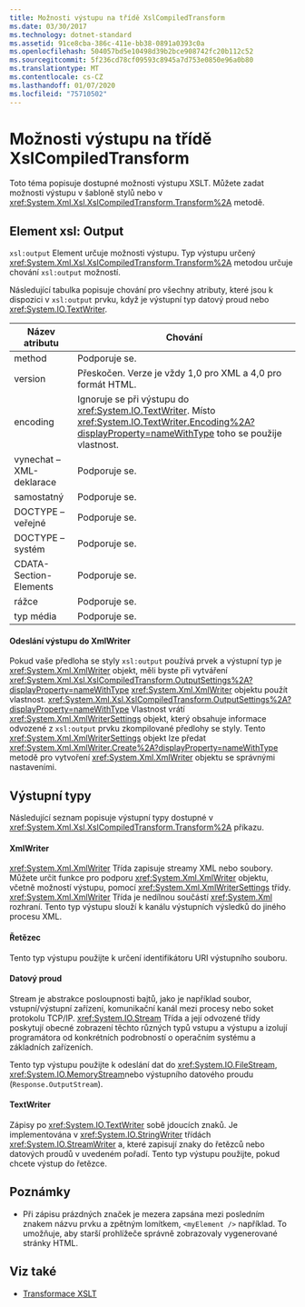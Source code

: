 ```yaml
---
title: Možnosti výstupu na třídě XslCompiledTransform
ms.date: 03/30/2017
ms.technology: dotnet-standard
ms.assetid: 91ce8cba-386c-411e-bb38-0891a0393c0a
ms.openlocfilehash: 504057bd5e10498d39b2bce908742fc20b112c52
ms.sourcegitcommit: 5f236cd78cf09593c8945a7d753e0850e96a0b80
ms.translationtype: MT
ms.contentlocale: cs-CZ
ms.lasthandoff: 01/07/2020
ms.locfileid: "75710502"
---
```

# <a name="output-options-on-the-xslcompiledtransform-class"></a>Možnosti výstupu na třídě XslCompiledTransform
Toto téma popisuje dostupné možnosti výstupu XSLT. Můžete zadat možnosti výstupu v šabloně stylů nebo v <xref:System.Xml.Xsl.XslCompiledTransform.Transform%2A> metodě.  
  
## <a name="xsloutput-element"></a>Element xsl: Output  
 `xsl:output` Element určuje možnosti výstupu. Typ výstupu určený <xref:System.Xml.Xsl.XslCompiledTransform.Transform%2A> metodou určuje chování `xsl:output` možností.  
  
 Následující tabulka popisuje chování pro všechny atributy, které jsou k dispozici v `xsl:output` prvku, když je výstupní typ datový proud nebo <xref:System.IO.TextWriter>.  
  
|Název atributu|Chování|  
|--------------------|--------------|  
|method|Podporuje se.|  
|version|Přeskočen. Verze je vždy 1,0 pro XML a 4,0 pro formát HTML.|  
|encoding|Ignoruje se při výstupu do <xref:System.IO.TextWriter>. Místo <xref:System.IO.TextWriter.Encoding%2A?displayProperty=nameWithType> toho se použije vlastnost.|  
|vynechat – XML-deklarace|Podporuje se.|  
|samostatný|Podporuje se.|  
|DOCTYPE – veřejné|Podporuje se.|  
|DOCTYPE – systém|Podporuje se.|  
|CDATA-Section-Elements|Podporuje se.|  
|rážce|Podporuje se.|  
|typ média|Podporuje se.|  
  
#### <a name="sending-output-to-an-xmlwriter"></a>Odeslání výstupu do XmlWriter  
 Pokud vaše předloha se styly `xsl:output` používá prvek a výstupní typ je <xref:System.Xml.XmlWriter> objekt, měli byste při vytváření <xref:System.Xml.Xsl.XslCompiledTransform.OutputSettings%2A?displayProperty=nameWithType> <xref:System.Xml.XmlWriter> objektu použít vlastnost. <xref:System.Xml.Xsl.XslCompiledTransform.OutputSettings%2A?displayProperty=nameWithType> Vlastnost vrátí <xref:System.Xml.XmlWriterSettings> objekt, který obsahuje informace odvozené z `xsl:output` prvku zkompilované předlohy se styly. Tento <xref:System.Xml.XmlWriterSettings> objekt lze předat <xref:System.Xml.XmlWriter.Create%2A?displayProperty=nameWithType> metodě pro vytvoření <xref:System.Xml.XmlWriter> objektu se správnými nastaveními.  
  
## <a name="output-types"></a>Výstupní typy  
 Následující seznam popisuje výstupní typy dostupné v <xref:System.Xml.Xsl.XslCompiledTransform.Transform%2A> příkazu.  
  
#### <a name="xmlwriter"></a>XmlWriter  
 <xref:System.Xml.XmlWriter> Třída zapisuje streamy XML nebo soubory. Můžete určit funkce pro podporu <xref:System.Xml.XmlWriter> objektu, včetně možností výstupu, pomocí <xref:System.Xml.XmlWriterSettings> třídy. <xref:System.Xml.XmlWriter> Třída je nedílnou součástí <xref:System.Xml> rozhraní. Tento typ výstupu slouží k kanálu výstupních výsledků do jiného procesu XML.  
  
#### <a name="string"></a>Řetězec  
 Tento typ výstupu použijte k určení identifikátoru URI výstupního souboru.  
  
#### <a name="stream"></a>Datový proud  
 Stream je abstrakce posloupnosti bajtů, jako je například soubor, vstupní/výstupní zařízení, komunikační kanál mezi procesy nebo soket protokolu TCP/IP. <xref:System.IO.Stream> Třída a její odvozené třídy poskytují obecné zobrazení těchto různých typů vstupu a výstupu a izolují programátora od konkrétních podrobností o operačním systému a základních zařízeních.  
  
 Tento typ výstupu použijte k odeslání dat do <xref:System.IO.FileStream>, <xref:System.IO.MemoryStream>nebo výstupního datového proudu (`Response.OutputStream`).  
  
#### <a name="textwriter"></a>TextWriter  
 Zápisy po <xref:System.IO.TextWriter> sobě jdoucích znaků. Je implementována v <xref:System.IO.StringWriter> třídách <xref:System.IO.StreamWriter> a, které zapisují znaky do řetězců nebo datových proudů v uvedeném pořadí. Tento typ výstupu použijte, pokud chcete výstup do řetězce.  
  
## <a name="notes"></a>Poznámky  
  
- Při zápisu prázdných značek je mezera zapsána mezi posledním znakem názvu prvku a zpětným lomítkem, `<myElement />` například. To umožňuje, aby starší prohlížeče správně zobrazovaly vygenerované stránky HTML.  
  
## <a name="see-also"></a>Viz také

- [Transformace XSLT](../../../../docs/standard/data/xml/xslt-transformations.md)
